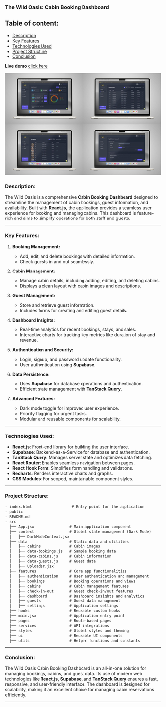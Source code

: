 ### **The Wild Oasis: Cabin Booking Dashboard**

## **Table of content:**

-   [Description](#description)
-   [Key Features](#key-features)
-   [Technologies Used](#technologies-used)
-   [Project Structure](#project-structure)
-   [Conclusion](#conclusion)

**Live demo** [click here](https://the-wild-oasis-vacations.netlify.app/)

![alt text](src/assets/preview.jpg)

### **Description:**

The Wild Oasis is a comprehensive **Cabin Booking Dashboard** designed to streamline the management of cabin bookings, guest information, and availability. Built with **React.js**, the application provides a seamless user experience for booking and managing cabins. This dashboard is feature-rich and aims to simplify operations for both staff and guests.

---

### **Key Features:**

1. **Booking Management:**

    - Add, edit, and delete bookings with detailed information.
    - Check guests in and out seamlessly.

2. **Cabin Management:**

    - Manage cabin details, including adding, editing, and deleting cabins.
    - Displays a clean layout with cabin images and descriptions.

3. **Guest Management:**

    - Store and retrieve guest information.
    - Includes forms for creating and editing guest details.

4. **Dashboard Insights:**

    - Real-time analytics for recent bookings, stays, and sales.
    - Interactive charts for tracking key metrics like duration of stay and revenue.

5. **Authentication and Security:**

    - Login, signup, and password update functionality.
    - User authentication using **Supabase**.

6. **Data Persistence:**

    - Uses **Supabase** for database operations and authentication.
    - Efficient state management with **TanStack Query**.

7. **Advanced Features:**
    - Dark mode toggle for improved user experience.
    - Priority flagging for urgent tasks.
    - Modular and reusable components for scalability.

---

### **Technologies Used:**

-   **React.js**: Front-end library for building the user interface.
-   **Supabase**: Backend-as-a-Service for database and authentication.
-   **TanStack Query**: Manages server state and optimizes data fetching.
-   **React Router**: Enables seamless navigation between pages.
-   **React Hook Form**: Simplifies form handling and validations.
-   **Recharts**: Renders interactive charts and graphs.
-   **CSS Modules**: For scoped, maintainable component styles.

---

### **Project Structure:**

```
- index.html                  # Entry point for the application
- public
- README.md
- src
  ├── App.jsx                # Main application component
  ├── context                # Global state management (Dark Mode)
  │   ├── DarkModeContext.jsx
  ├── data                   # Static data and utilities
  │   ├── cabins             # Cabin images
  │   ├── data-bookings.js   # Sample booking data
  │   ├── data-cabins.js     # Cabin information
  │   ├── data-guests.js     # Guest data
  │   ├── Uploader.jsx
  ├── features               # Core app functionalities
  │   ├── authentication     # User authentication and management
  │   ├── bookings           # Booking operations and views
  │   ├── cabins             # Cabin management features
  │   ├── check-in-out       # Guest check-in/out features
  │   ├── dashboard          # Dashboard insights and analytics
  │   ├── guests             # Guest data management
  │   ├── settings           # Application settings
  ├── hooks                  # Reusable custom hooks
  ├── main.jsx               # Application entry point
  ├── pages                  # Route-based pages
  ├── services               # API integrations
  ├── styles                 # Global styles and theming
  ├── ui                     # Reusable UI components
  ├── utils                  # Helper functions and constants
```

---

### **Conclusion:**

The Wild Oasis Cabin Booking Dashboard is an all-in-one solution for managing bookings, cabins, and guest data. Its use of modern web technologies like **React.js**, **Supabase**, and **TanStack Query** ensures a fast, responsive, and user-friendly interface. The dashboard is designed for scalability, making it an excellent choice for managing cabin reservations efficiently.

---

